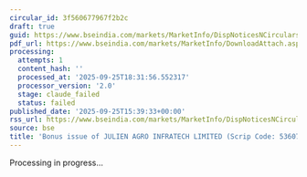 ```yaml
---
circular_id: 3f560677967f2b2c
draft: true
guid: https://www.bseindia.com/markets/MarketInfo/DispNoticesNCirculars.aspx?Noticeid={7557DFE2-FBB3-4BEA-9061-CFA433988622}&noticeno=20250925-62&dt=09/25/2025&icount=62&totcount=65&flag=0
pdf_url: https://www.bseindia.com/markets/MarketInfo/DownloadAttach.aspx?id=20250925-62&attachedId=140a0dca-dfae-4573-bb49-6cad4e72ffac
processing:
  attempts: 1
  content_hash: ''
  processed_at: '2025-09-25T18:31:56.552317'
  processor_version: '2.0'
  stage: claude_failed
  status: failed
published_date: '2025-09-25T15:39:33+00:00'
rss_url: https://www.bseindia.com/markets/MarketInfo/DispNoticesNCirculars.aspx?Noticeid={7557DFE2-FBB3-4BEA-9061-CFA433988622}&noticeno=20250925-62&dt=09/25/2025&icount=62&totcount=65&flag=0
source: bse
title: 'Bonus issue of JULIEN AGRO INFRATECH LIMITED (Scrip Code: 536073)'
---
```


Processing in progress...